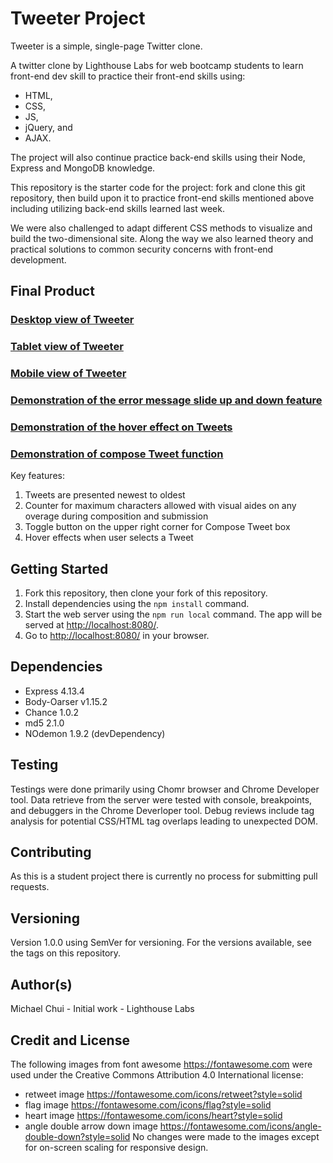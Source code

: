# Tweeter Project

Tweeter is a simple, single-page Twitter clone.

A twitter clone by Lighthouse Labs for web bootcamp students to learn front-end dev skill to practice their front-end skills using:
- HTML,
- CSS,
- JS,
- jQuery, and 
- AJAX.

The project will also continue practice back-end skills using their Node, Express and MongoDB knowledge.

This repository is the starter code for the project: fork and clone this git repository, then build upon it to practice front-end skills mentioned above including utilizing back-end skills learned last week.

We were also challenged to adapt different CSS methods to visualize and build the two-dimensional site.  Along the way we also learned theory and practical solutions to common security concerns with front-end development.

## Final Product

### [Desktop view of Tweeter](https://github.com/mikel-k-khui/tweeter/blob/master/docs/01%20desktop_view.png)
### [Tablet view of Tweeter](https://github.com/mikel-k-khui/tweeter/blob/master/docs/02%20tablet_view.png)
### [Mobile view of Tweeter](https://github.com/mikel-k-khui/tweeter/blob/master/docs/03%20mobile_view.png)
### [Demonstration of the error message slide up and down feature](https://github.com/mikel-k-khui/tweeter/blob/master/docs/04%20input_error.png)
### [Demonstration of the hover effect on Tweets](https://github.com/mikel-k-khui/tweeter/blob/master/docs/05%20hover_effect_on_tweet.png)
### [Demonstration of compose Tweet function](https://github.com/mikel-k-khui/tweeter/blob/master/docs/06%20compose_tweet.png)

Key features:
1) Tweets are presented newest to oldest
2) Counter for maximum characters allowed with visual aides on any overage during composition and submission
3) Toggle button on the upper right corner for Compose Tweet box
4) Hover effects when user selects a Tweet

## Getting Started
1. Fork this repository, then clone your fork of this repository.
2. Install dependencies using the `npm install` command.
3. Start the web server using the `npm run local` command. The app will be served at <http://localhost:8080/>.
4. Go to <http://localhost:8080/> in your browser.

## Dependencies
* Express 4.13.4
* Body-Oarser v1.15.2
* Chance 1.0.2
* md5 2.1.0
* NOdemon 1.9.2 (devDependency)

## Testing
Testings were done primarily using Chomr browser and Chrome Developer tool.
Data retrieve from the server were tested with console, breakpoints, and debuggers in the Chrome Deverloper tool.
Debug reviews include tag analysis for potential CSS/HTML tag overlaps leading to unexpected DOM.

## Contributing
As this is a student project there is currently no process for submitting pull requests.

## Versioning
Version 1.0.0 using SemVer for versioning. For the versions available, see the tags on this repository.

## Author(s)
Michael Chui - Initial work - Lighthouse Labs

## Credit and License
The following images from font awesome <https://fontawesome.com> were used under the Creative Commons Attribution 4.0 International license:
* retweet image <https://fontawesome.com/icons/retweet?style=solid>
* flag image <https://fontawesome.com/icons/flag?style=solid>
* heart image <https://fontawesome.com/icons/heart?style=solid>
* angle double arrow down image <https://fontawesome.com/icons/angle-double-down?style=solid>
No changes were made to the images except for on-screen scaling for responsive design.
